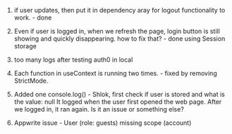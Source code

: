 
1. if user updates, then put it in dependency aray for logout functionality to work. - done
2. Even if user is logged in, when we refresh the page, login button is still showing and quickly disappearing. how to fix that? - done using Session storage
3. too many logs after testing auth0 in local
4. Each function in useContext is running two times. - fixed by removing StrictMode.

5. Added one console.log() - Shlok, first check if user is stored and what is the value:  null
It logged when the user first opened the web page. After we logged in, it ran again. Is it an issue or something else?

6. Appwrite issue - User (role: guests) missing scope (account)